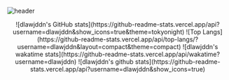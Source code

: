 ![header](https://capsule-render.vercel.app/api?type=transparent&color=auto&height=300&section=header&text=dlawjddn&fontSize=90)
<div align="center">
  ![dlawjddn's GitHub stats](https://github-readme-stats.vercel.app/api?username=dlawjddn&show_icons=true&theme=tokyonight)
  ![Top Langs](https://github-readme-stats.vercel.app/api/top-langs/?username=dlawjddn&layout=compact&theme=compact)
  ![dlawjddn's wakatime stats](https://github-readme-stats.vercel.app/api/wakatime?username=dlawjddn)
  ![dlawjddn's github stats](https://github-readme-stats.vercel.app/api?username=dlawjddn&show_icons=true)
</div>
